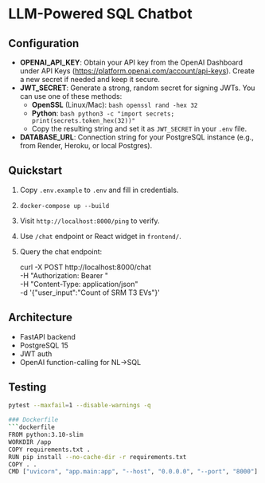 # LLM-Powered SQL Chatbot

## Configuration
- **OPENAI_API_KEY**: Obtain your API key from the OpenAI Dashboard under API Keys (https://platform.openai.com/account/api-keys). Create a new secret if needed and keep it secure.
- **JWT_SECRET**: Generate a strong, random secret for signing JWTs. You can use one of these methods:
  - **OpenSSL** (Linux/Mac): ```bash openssl rand -hex 32```
  - **Python**: ```bash python3 -c "import secrets; print(secrets.token_hex(32))"```
  - Copy the resulting string and set it as `JWT_SECRET` in your `.env` file.
- **DATABASE_URL**: Connection string for your PostgreSQL instance (e.g., from Render, Heroku, or local Postgres).

## Quickstart
1. Copy `.env.example` to `.env` and fill in credentials.
2. `docker-compose up --build`
3. Visit `http://localhost:8000/ping` to verify.
4. Use `/chat` endpoint or React widget in `frontend/`.
5. Query the chat endpoint:
   
   curl -X POST http://localhost:8000/chat \
  -H "Authorization: Bearer <JWT>" \
  -H "Content-Type: application/json" \
  -d '{"user_input":"Count of SRM T3 EVs"}'

## Architecture
- FastAPI backend
- PostgreSQL 15
- JWT auth
- OpenAI function-calling for NL→SQL

## Testing
```bash
pytest --maxfail=1 --disable-warnings -q

### Dockerfile
```dockerfile
FROM python:3.10-slim
WORKDIR /app
COPY requirements.txt .
RUN pip install --no-cache-dir -r requirements.txt
COPY . .
CMD ["uvicorn", "app.main:app", "--host", "0.0.0.0", "--port", "8000"]
